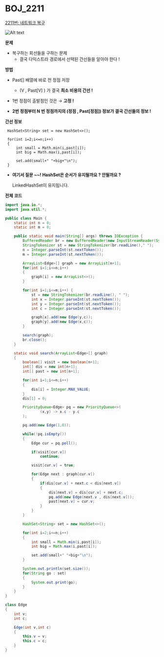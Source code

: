 # BOJ_2211

[2211번: 네트워크 복구](https://www.acmicpc.net/problem/2211)

![Alt text](https://user-images.githubusercontent.com/84346055/253886131-5c457bec-8e44-474c-b9c2-bb1176aba789.png)

**문제**

- 복구하는 회선들을 구하는 문제
    - 결국 다익스트라 경로에서 선택된 간선들을 알아야 한다 !

**방법**

- Past[] 배열에 바로 전 정점 저장
    - (V , Past[V] ) 가 결국 **최소 비용의 간선 !**

- 1번 정점이 출발점인 것은 → **고정 !**
- **2번 정점부터 N 번 정점까지의 (정점 , Past[정점]) 정보가 결국 간선들의 정보 !**

**간선 정보**

```
 HashSet<String> set = new HashSet<>();

 for(int i=2;i<=n;i++)
 {
     int small = Math.min(i,past[i]);
     int big = Math.max(i,past[i]);

     set.add(small+" "+big+"\n");
 }
```

- **여기서 질문 ~~! HashSet은 순서가 유지될까요 ? 안될까요 ?**

  LinkedHashSet이 유지됩니다.


**전체** **코드**

```java
import java.io.*;
import java.util.*;

public class Main {
    static int n = 0;
    static int m = 0;

    public static void main(String[] args) throws IOException {
        BufferedReader br = new BufferedReader(new InputStreamReader(System.in));
        StringTokenizer st = new StringTokenizer(br.readLine()," ");
        n = Integer.parseInt(st.nextToken());
        m = Integer.parseInt(st.nextToken());

        ArrayList<Edge>[] graph = new ArrayList[n+1];
        for(int i=1;i<=n;i++)
        {
            graph[i] = new ArrayList<>();
        }

        for(int i=1;i<=m;i++) {
            st = new StringTokenizer(br.readLine(), " ");
            int x = Integer.parseInt(st.nextToken());
            int y = Integer.parseInt(st.nextToken());
            int c = Integer.parseInt(st.nextToken());

            graph[x].add(new Edge(y,c));
            graph[y].add(new Edge(x,c));
        }

        search(graph);
        br.close();
    }

    static void search(ArrayList<Edge>[] graph)
    {
        boolean[] visit = new boolean[n+1];
        int[] dis = new int[n+1];
        int[] past = new int[n+1];

        for(int i=1;i<=n;i++)
        {
            dis[i] = Integer.MAX_VALUE;
        }
        dis[1] = 0;

        PriorityQueue<Edge> pq = new PriorityQueue<>(
                (x,y) -> x.c - y.c
        );

        pq.add(new Edge(1,0));

        while(!pq.isEmpty())
        {
            Edge cur = pq.poll();

            if(visit[cur.v])
                continue;

            visit[cur.v] = true;

            for(Edge next : graph[cur.v])
            {
                if(dis[cur.v] + next.c < dis[next.v])
                {
                    dis[next.v] = dis[cur.v] + next.c;
                    pq.add(new Edge(next.v , dis[next.v]));
                    past[next.v] = cur.v;
                }
            }
        }

        HashSet<String> set = new HashSet<>();

        for(int i=2;i<=n;i++)
        {
            int small = Math.min(i,past[i]);
            int big = Math.max(i,past[i]);

            set.add(small+" "+big+"\n");
        }

        System.out.println(set.size());
        for(String go : set)
        {
            System.out.print(go);
        }
    }
}

class Edge
{
    int v;
    int c;

    Edge(int v,int c)
    {
        this.v = v;
        this.c = c;
    }
}
```

